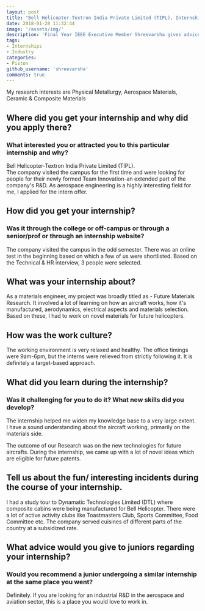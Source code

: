 ```yaml
---
layout: post
title: "Bell Helicopter-Textron India Private Limited (TIPL), Internship Experience - Shreevarsha"
date: 2018-01-28 11:32:44
image: '/assets/img/'
description: 'Final Year IEEE Executive Member Shreevarsha gives advice on how to apply for internships in core branches.'
tags:
- Internships
- Industry
categories:
- Piston
github_username: 'shreevarsha'
comments: true
---
```


My research interests are Physical Metallurgy, Aerospace Materials, Ceramic & Composite Materials

## Where did you get your internship and why did you apply there? 
### What interested you or attracted you to this particular internship and why?

Bell Helicopter-Textron India Private Limited (TIPL). <br>
The company visited the campus for the first time and were looking for people for their newly formed Team Innovation-an extended part of the company's R&D. As aerospace engineering is a highly interesting field for me, I applied for the intern offer.

## How did you get your internship? 
### Was it through the college or off-campus or through a senior/prof or through an internship website?

The company visited the campus in the odd semester. There was an online test in the beginning based on which a few of us were shortlisted. Based on the Technical & HR interview, 3 people were selected.

## What was your internship about?

As a materials engineer, my project was broadly titled as - Future Materials Research. It involved a lot of learning on how an aircraft works, how it's manufactured, aerodynamics, electrical aspects and materials selection. Based on these, I had to work on novel materials for future helicopters.

## How was the work culture?

The working environment is very relaxed and healthy. The office timings were 9am-6pm, but the interns were relieved from strictly following it. It is definitely a target-based approach.

## What did you learn during the internship? 
### Was it challenging for you to do it? What new skills did you develop?

The internship helped me widen my knowledge base to a very large extent. I have a sound understanding about the aircraft working, primarily on the materials side.

The outcome of our Research was on the new technologies for future aircrafts. During the internship, we came up with a lot of novel ideas which are eligible for future patents.

## Tell us about the fun/ interesting incidents during the course of your internship.

I had a study tour to Dynamatic Technologies Limited (DTL) where composite cabins were being manufactured for Bell Helicopter. There were a lot of active activity clubs like Toastmasters Club, Sports Committee, Food Committee etc. The company served cuisines of different parts of the country at a subsidized rate.

## What advice would you give to juniors regarding your internship?
### Would you recommend a junior undergoing a similar internship at the same place you went?

Definitely. If you are looking for an industrial R&D in the aerospace and aviation sector, this is a place you would love to work in.